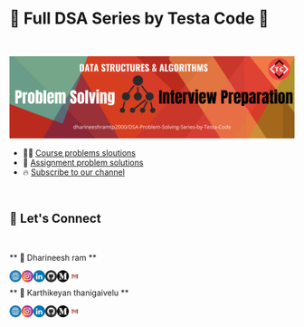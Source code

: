 # :fist_right: Full DSA Series by Testa Code :fist_left:
</br>

<p align="center">
  <img src="bin/header.png" alt="Testa Code">
</p>


- :man_in_tuxedo: [Course problems sloutions](https://github.com/dharineeshramtp2000/DSA-Problem-Solving-Series-by-Testa-Code/tree/master/Programs)
- :memo: [Assignment problem solutions](https://github.com/dharineeshramtp2000/DSA-Problem-Solving-Series-by-Testa-Code/tree/master/Assignments)
- :fire: [Subscribe to our channel](https://www.youtube.com/channel/UC5TJn17Vh5IsR-x2hmmQ8ow)

<br />

## :handshake: Let's Connect 
<br />

** :wave: Dharineesh ram **

<a href="https://dharineesh-ram.herokuapp.com"><img align="left" src="bin/WWW.svg" alt="Dharineesh ram | Website" width="21px"/></a>
<a href="https://www.instagram.com/dharineeshram/"><img align="left" src="bin/Instagram.svg" alt="Dharineesh ram | Instagram" width="21px"/></a>
<a href="https://www.linkedin.com/in/dharineesh-ram/"><img align="left" src="bin/LinkedIN.svg" alt="Dharineesh ram | LinkedIn" width="21px"/></a>
<a href="https://github.com/dharineeshramtp2000"><img align="left" src="bin/Github.svg" alt="Dharineesh ram | Github" width="21px"/></a>
<a href="https://medium.com/@dharineesh2000"><img align="left" src="bin/Medium.svg" alt="Dharineesh ram | Medium" width="21px"/></a>
<a href="dharineeshram@gmail.com"><img align="left" src="bin/Gmail.svg" alt="Dharineesh ram | Gmail" width="21px"/></a>

<br />

** :wave: Karthikeyan thanigaivelu **

<a href="https://karthikeyanthanigai.github.io/Website/"><img align="left" src="bin/WWW.svg" alt="Karthikeyan | Website" width="21px"/></a>
<a href="https://www.instagram.com/karthikeyanthanigaivel/"><img align="left" src="bin/Instagram.svg" alt="Karthikeyan | Instagram" width="21px"/></a>
<a href="https://www.linkedin.com/in/karthikeyanthanigai/"><img align="left" src="bin/LinkedIN.svg" alt="Karthikeyan | LinkedIn" width="21px"/></a>
<a href="https://github.com/karthikeyanthanigai"><img align="left" src="bin/Github.svg" alt="Karthikeyan | Github" width="21px"/></a>
<a href="https://medium.com/@ktv0303"><img align="left" src="bin/Medium.svg" alt="Karthikeyan | Medium" width="21px"/></a>
<a href="ktv0303@gmail.com"><img align="left" src="bin/Gmail.svg" alt="Karthikeyan | Gmail" width="21px"/></a>



